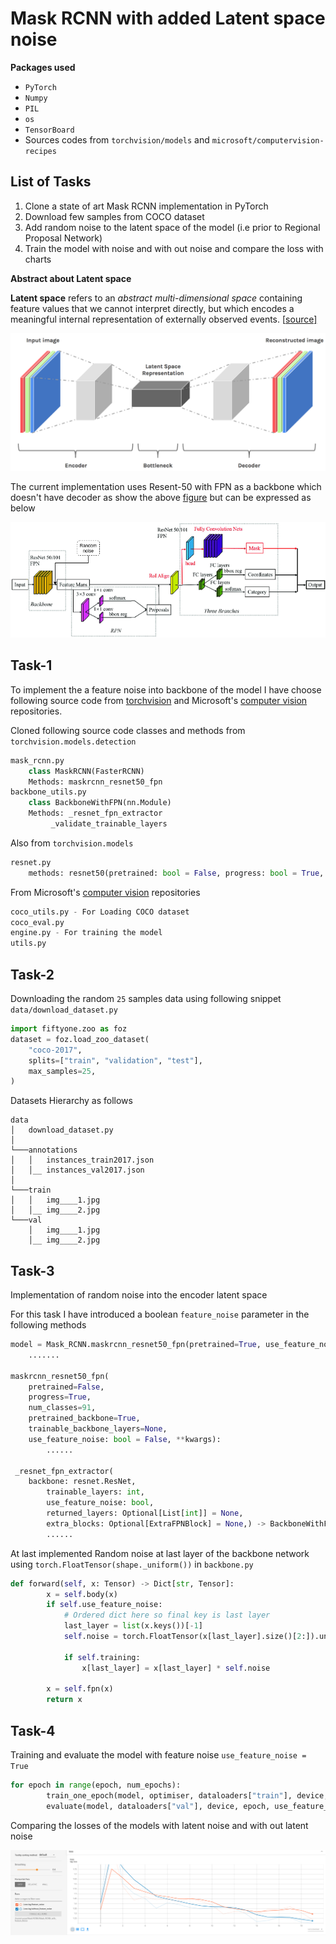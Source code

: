 # **Mask RCNN with added Latent space noise**

**Packages used**

- `PyTorch`
- `Numpy`
- `PIL`
- `os`
- `TensorBoard`
- Sources codes from `torchvision/models` and `microsoft/computervision-recipes`

## List of Tasks

1.  Clone a state of art Mask RCNN implementation in PyTorch
2.  Download few samples from COCO dataset
3.  Add random noise to the latent space of the model (i.e prior to Regional Proposal Network)
4.  Train the model with noise and with out noise and compare the loss with charts

**Abstract about Latent space**

**Latent space** refers to an *abstract multi-dimensional space* containing feature values that we cannot interpret directly, but which encodes a meaningful internal representation of externally observed events. \[[source\]](https://stats.stackexchange.com/questions/442352/what-is-a-latent-space "Latent space")

![Bottle Neck](./assets/Bottleneck.png)

The current implementation uses Resent-50 with FPN as a backbone which doesn't have decoder as show the above [figure](/home/surya/.config/joplin-desktop/resources/dc0d293602164cf49253b8930b50c9f8.png) but can be expressed as below 

![Architecture](./assets/Architecture.png)

## Task-1

To implement the a feature noise into backbone of the model I have choose following source code from [torchvision](https://github.com/pytorch/vision/tree/main/torchvision/models) and Microsoft's [computer vision](https://github.com/microsoft/computervision-recipes/tree/master/utils_cv/detection/references) repositories.

Cloned following source code classes and methods from `torchvision.models.detection`

```Python
mask_rcnn.py
    class MaskRCNN(FasterRCNN)
    Methods: maskrcnn_resnet50_fpn
backbone_utils.py
    class BackboneWithFPN(nn.Module)
    Methods: _resnet_fpn_extractor
         _validate_trainable_layers
```

Also from `torchvision.models`

```Python
resnet.py
    methods: resnet50(pretrained: bool = False, progress: bool = True, **kwargs: Any) -> ResNet:
```

From Microsoft's [computer vision](https://github.com/microsoft/computervision-recipes/tree/master/utils_cv/detection/references) repositories

```Python
coco_utils.py - For Loading COCO dataset
coco_eval.py
engine.py - For training the model
utils.py
```
## Task-2

Downloading the random `25` samples data using following snippet `data/download_dataset.py`

```Python
import fiftyone.zoo as foz
dataset = foz.load_zoo_dataset(
    "coco-2017",
    splits=["train", "validation", "test"],
    max_samples=25,
)
```

Datasets Hierarchy as follows 

```Text
data
│   download_dataset.py    
│
└───annotations
│   │   instances_train2017.json
│   │__ instances_val2017.json
│   
└───train
│   │	img____1.jpg
│   │__ img____2.jpg
└───val
    │   img____1.jpg
    │__ img____2.jpg
```

## Task-3

Implementation of random noise into the encoder latent space

For this task I have introduced a boolean `feature_noise` parameter in the following methods

```Python
model = Mask_RCNN.maskrcnn_resnet50_fpn(pretrained=True, use_feature_noise=False)
    .......

maskrcnn_resnet50_fpn(
    pretrained=False, 
    progress=True, 
    num_classes=91, 
    pretrained_backbone=True, 
    trainable_backbone_layers=None,
    use_feature_noise: bool = False, **kwargs):
    	......

 _resnet_fpn_extractor(
 	backbone: resnet.ResNet,
    	trainable_layers: int,
    	use_feature_noise: bool,
    	returned_layers: Optional[List[int]] = None,
    	extra_blocks: Optional[ExtraFPNBlock] = None,) -> BackboneWithFPN:
    	......
```

At last implemented Random noise at last layer of the backbone network using `torch.FloatTensor(shape._uniform())` in `backbone.py`

```Python
def forward(self, x: Tensor) -> Dict[str, Tensor]:
        x = self.body(x)
        if self.use_feature_noise:
            # Ordered dict here so final key is last layer
            last_layer = list(x.keys())[-1]
            self.noise = torch.FloatTensor(x[last_layer].size()[2:]).uniform_(0.8, 1.2).to("cuda")
            
            if self.training:
                x[last_layer] = x[last_layer] * self.noise
        
        x = self.fpn(x)
        return x
```

## Task-4

Training and evaluate the model with feature noise `use_feature_noise = True`

```Python
for epoch in range(epoch, num_epochs):
        train_one_epoch(model, optimiser, dataloaders["train"], device, epoch, writer, print_freq=1, use_feature_noise=False)
        evaluate(model, dataloaders["val"], device, epoch, use_feature_noise=False, writer=writer)
```

Comparing the losses of the models with latent noise and with out latent noise

![Loss Comparision](./assets/loss_comparision.png)
